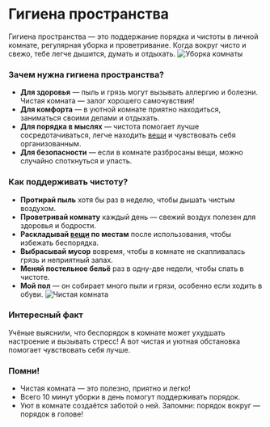 # **Гигиена пространства**
Гигиена пространства — это поддержание порядка и чистоты в личной комнате, регулярная уборка и проветривание. Когда вокруг чисто и свежо, тебе легче дышится, думать и отдыхать.
![Уборка комнаты](https://cdn.vectorstock.com/i/500p/35/98/kids-doing-housework-in-living-room-boy-vacuuming-vector-44873598.jpg)
### Зачем нужна гигиена пространства?
- **Для здоровья** — пыль и грязь могут вызывать аллергию и болезни. Чистая комната — залог хорошего самочувствия!
- **Для комфорта** — в уютной комнате приятно находиться, заниматься своими делами и отдыхать.
- **Для порядка в мыслях** — чистота помогает лучше сосредотачиваться, легче находить [вещи](../hygiene_of_toys_and_personal%20_Items/hygiene_of_toys_and_personal%20_Items.md) и чувствовать себя организованным.
- **Для безопасности** — если в комнате разбросаны вещи, можно случайно споткнуться и упасть.
### Как поддерживать чистоту?
- **Протирай пыль** хотя бы раз в неделю, чтобы дышать чистым воздухом.
- **Проветривай комнату** каждый день — свежий воздух полезен для здоровья и бодрости.
- **Раскладывай [вещи](../hygiene_of_toys_and_personal%20_Items/hygiene_of_toys_and_personal%20_Items.md) по местам** после использования, чтобы избежать беспорядка.
- **Выбрасывай мусор** вовремя, чтобы в комнате не скапливалась грязь и неприятный запах.
- **Меняй постельное бельё** раз в одну-две недели, чтобы спать в чистоте.
- **Мой пол** — он собирает много пыли и грязи, особенно если ходить в обуви.
![Чистая комната](https://avatars.mds.yandex.net/i?id=421437e42cfc2cfbe06acb41c1a6ff04_l-4600825-images-thumbs&n=13)
### Интересный факт
Учёные выяснили, что беспорядок в комнате может ухудшать настроение и вызывать стресс! А вот чистая и уютная обстановка помогает чувствовать себя лучше.
### Помни!
- Чистая комната — это полезно, приятно и легко!
- Всего 10 минут уборки в день помогут поддерживать порядок.
- Уют в комнате создаётся заботой о ней.
Запомни: порядок вокруг — порядок в голове!
